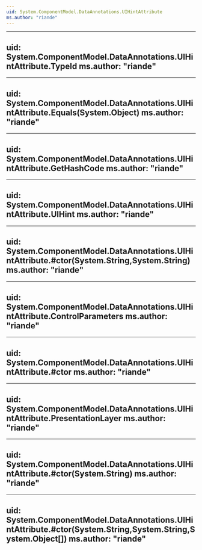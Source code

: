 ```yaml
---
uid: System.ComponentModel.DataAnnotations.UIHintAttribute
ms.author: "riande"
---
```


---
uid: System.ComponentModel.DataAnnotations.UIHintAttribute.TypeId
ms.author: "riande"
---

---
uid: System.ComponentModel.DataAnnotations.UIHintAttribute.Equals(System.Object)
ms.author: "riande"
---

---
uid: System.ComponentModel.DataAnnotations.UIHintAttribute.GetHashCode
ms.author: "riande"
---

---
uid: System.ComponentModel.DataAnnotations.UIHintAttribute.UIHint
ms.author: "riande"
---

---
uid: System.ComponentModel.DataAnnotations.UIHintAttribute.#ctor(System.String,System.String)
ms.author: "riande"
---

---
uid: System.ComponentModel.DataAnnotations.UIHintAttribute.ControlParameters
ms.author: "riande"
---

---
uid: System.ComponentModel.DataAnnotations.UIHintAttribute.#ctor
ms.author: "riande"
---

---
uid: System.ComponentModel.DataAnnotations.UIHintAttribute.PresentationLayer
ms.author: "riande"
---

---
uid: System.ComponentModel.DataAnnotations.UIHintAttribute.#ctor(System.String)
ms.author: "riande"
---

---
uid: System.ComponentModel.DataAnnotations.UIHintAttribute.#ctor(System.String,System.String,System.Object[])
ms.author: "riande"
---
